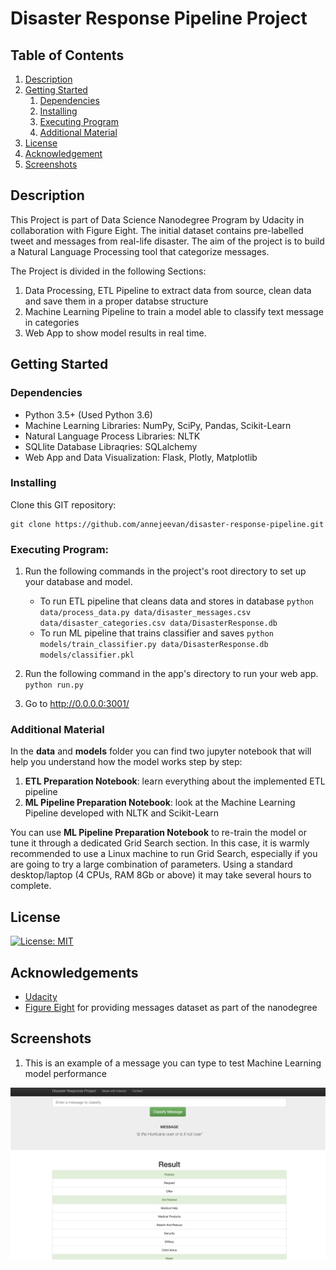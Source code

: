 # Disaster Response Pipeline Project

## Table of Contents
1. [Description](#description)
2. [Getting Started](#getting_started)
	1. [Dependencies](#dependencies)
	2. [Installing](#installing)
	3. [Executing Program](#executing)
	4. [Additional Material](#material)
3. [License](#license)
4. [Acknowledgement](#acknowledgement)
5. [Screenshots](#screenshots)

<a name="descripton"></a>
## Description

This Project is part of Data Science Nanodegree Program by Udacity in collaboration with Figure Eight.
The initial dataset contains pre-labelled tweet and messages from real-life disaster. 
The aim of the project is to build a Natural Language Processing tool that categorize messages.

The Project is divided in the following Sections:

1. Data Processing, ETL Pipeline to extract data from source, clean data and save them in a proper databse structure
2. Machine Learning Pipeline to train a model able to classify text message in categories
3. Web App to show model results in real time. 

<a name="getting_started"></a>
## Getting Started

<a name="dependencies"></a>
### Dependencies
* Python 3.5+ (Used Python 3.6)
* Machine Learning Libraries: NumPy, SciPy, Pandas, Scikit-Learn
* Natural Language Process Libraries: NLTK
* SQLlite Database Libraqries: SQLalchemy
* Web App and Data Visualization: Flask, Plotly, Matplotlib

<a name="installing"></a>
### Installing
Clone this GIT repository:
```
git clone https://github.com/annejeevan/disaster-response-pipeline.git
```
<a name="executing"></a>
### Executing Program:
1. Run the following commands in the project's root directory to set up your database and model.

    - To run ETL pipeline that cleans data and stores in database
        `python data/process_data.py data/disaster_messages.csv data/disaster_categories.csv data/DisasterResponse.db`
    - To run ML pipeline that trains classifier and saves
        `python models/train_classifier.py data/DisasterResponse.db models/classifier.pkl`

2. Run the following command in the app's directory to run your web app.
    `python run.py`

3. Go to http://0.0.0.0:3001/

<a name="material"></a>
### Additional Material

In the **data** and **models** folder you can find two jupyter notebook that will help you understand how the model works step by step:
1. **ETL Preparation Notebook**: learn everything about the implemented ETL pipeline
2. **ML Pipeline Preparation Notebook**: look at the Machine Learning Pipeline developed with NLTK and Scikit-Learn

You can use **ML Pipeline Preparation Notebook** to re-train the model or tune it through a dedicated Grid Search section.
In this case, it is warmly recommended to use a Linux machine to run Grid Search, especially if you are going to try a large combination of parameters.
Using a standard desktop/laptop (4 CPUs, RAM 8Gb or above) it may take several hours to complete. 

<a name="license"></a>
## License
[![License: MIT](https://img.shields.io/badge/License-MIT-yellow.svg)](https://opensource.org/licenses/MIT)

<a name="acknowledgement"></a>
## Acknowledgements

* [Udacity](https://www.udacity.com/)
* [Figure Eight](https://www.figure-eight.com/) for providing messages dataset as part of the nanodegree

<a name="screenshots"></a>
## Screenshots

1. This is an example of a message you can type to test Machine Learning model performance

![Screenshot](screenshots/output_1.png)
